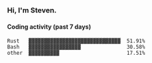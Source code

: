 ### Hi, I'm Steven.

#### Coding activity (past 7 days)
```
Rust   ▓▓▓▓▓▓▓▓▓▓▓▓▓▓▓▓▓▓▓▓▓▓▓▓▓▓▓▓▓▓  51.91%
Bash   ▓▓▓▓▓▓▓▓▓▓▓▓▓▓▓▓▓               30.58%
other  ▓▓▓▓▓▓▓▓▓▓                      17.51%
```

